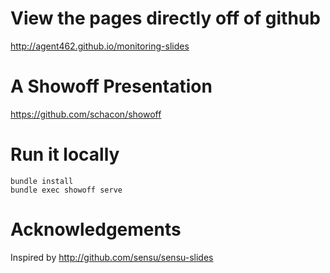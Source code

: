 # View the pages directly off of github
http://agent462.github.io/monitoring-slides

# A Showoff Presentation
https://github.com/schacon/showoff

# Run it locally

``` shell
bundle install
bundle exec showoff serve
```

# Acknowledgements
Inspired by http://github.com/sensu/sensu-slides
